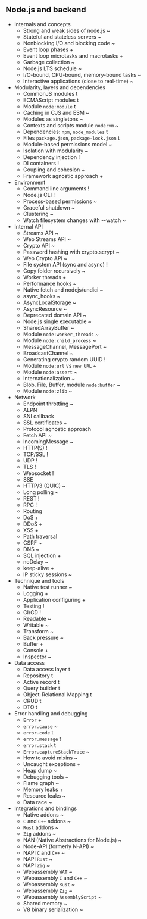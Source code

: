 ## Node.js and backend

- Internals and concepts
  - Strong and weak sides of node.js ~
  - Stateful and stateless servers ~
  - Nonblocking I/O and blocking code ~
  - Event loop phases +
  - Event loop microtasks and macrotasks +
  - Garbage collection ~
  - Node.js LTS schedule ~
  - I/O-bound, CPU-bound, memory-bound tasks ~
  - Interactive applications (close to real-time) ~
- Modularity, layers and dependencies
  - CommonJS modules t
  - ECMAScript modules t
  - Module `node:module` t
  - Caching in CJS and ESM ~
  - Modules as singletons ~
  - Contexts and scripts module `node:vm` ~
  - Dependencies: `npm`, `node_modules` t
  - Files `package.json`, `package-lock.json` t
  - Module-based permissions model ~
  - Isolation with modularity ~
  - Dependency injection !
  - DI containers !
  - Coupling and cohesion +
  - Framework agnostic approach +
- Environment
  - Command line arguments !
  - Node.js CLI !
  - Process-based permissions ~
  - Graceful shutdown ~
  - Clustering ~
  - Watch filesystem changes with --watch ~
- Internal API
  - Streams API ~
  - Web Streams API ~
  - Crypto API ~
  - Password hashing with crypto.scrypt ~
  - Web Crypto API ~
  - File system API (sync and async) !
  - Copy folder recursively ~
  - Worker threads +
  - Performance hooks ~
  - Native fetch and nodejs/undici ~
  - async_hooks ~
  - AsyncLocalStorage ~
  - AsyncResource ~
  - Deprecated domain API ~
  - Node.js single executable ~
  - SharedArrayBuffer ~
  - Module `node:worker_threads` ~
  - Module `node:child_process` ~
  - MessageChannel, MessagePort ~
  - BroadcastChannel ~
  - Generating crypto random UUID !
  - Module `node:url` vs `new URL` ~
  - Module `node:assert` ~
  - Internationalization ~
  - Blob, File, Buffer, module `node:buffer` ~
  - Module `node:zlib` ~
- Network
  - Endpoint throttling ~
  - ALPN
  - SNI callback
  - SSL certificates +
  - Protocol agnostic approach
  - Fetch API ~
  - IncomingMessage ~
  - HTTP(S) !
  - TCP/SSL !
  - UDP !
  - TLS !
  - Websocket !
  - SSE
  - HTTP/3 (QUIC) ~
  - Long polling ~
  - REST !
  - RPC !
  - Routing
  - DoS +
  - DDoS +
  - XSS +
  - Path traversal
  - CSRF ~
  - DNS ~
  - SQL injection +
  - noDelay ~
  - keep-alive +
  - IP sticky sessions ~
- Technique and tools
  - Native test runner ~
  - Logging +
  - Application configuring +
  - Testing !
  - CI/CD !
  - Readable ~
  - Writable ~
  - Transform ~
  - Back pressure ~
  - Buffer +
  - Console +
  - Inspector ~
- Data access
  - Data access layer t
  - Repository t
  - Active record t
  - Query builder t
  - Object-Relational Mapping t
  - CRUD t
  - DTO t
- Error handling and debugging
  - `Error` +
  - `error.cause` ~
  - `error.code` t
  - `error.message` t
  - `error.stack` t
  - `Error.captureStackTrace` ~
  - How to avoid mixins ~
  - Uncaught exceptions +
  - Heap dump ~
  - Debugging tools +
  - Flame graph ~
  - Memory leaks +
  - Resource leaks ~
  - Data race ~
- Integrations and bindings
  - Native addons ~
  - `C` and `C++` addons ~
  - `Rust` addons ~
  - `Zig` addons ~
  - NAN (Native Abstractions for Node.js) ~
  - Node-API (formerly N-API) ~
  - NAPI `C` and `C++` ~
  - NAPI `Rust` ~
  - NAPI `Zig` ~
  - Webassembly `WAT` ~
  - Webassembly `C` and `C++` ~
  - Webassembly `Rust` ~
  - Webassembly `Zig` ~
  - Webassembly `AssemblyScript` ~
  - Shared memory ~
  - V8 binary serialization ~
